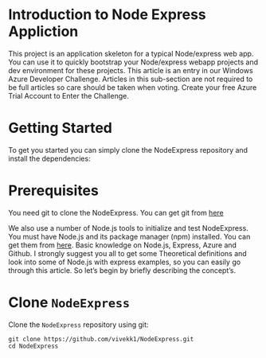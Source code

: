 # Introduction to Node Express Appliction
This project is an application skeleton for a typical Node/express web app. You can use it to quickly bootstrap your Node/express webapp projects and dev environment for these projects.
This article is an entry in our Windows Azure Developer Challenge. Articles in this sub-section are not required to be full articles so care should be taken when voting. Create your free Azure Trial Account to Enter the Challenge.
# Getting Started
To get you started you can simply clone the NodeExpress repository and install the dependencies:
# Prerequisites
You need git to clone the NodeExpress. You can get git from <a href="https://git-scm.com/">here</a>

We also use a number of Node.js tools to initialize and test NodeExpress. You must have Node.js and its package manager (npm) installed. You can get them from <a href="https://nodejs.org/en/">here</a>.
Basic knowledge on Node.js, Express, Azure and Github.
I strongly suggest you all to get some Theoretical definitions and look into some of Node.js with express examples, so you can easily go through this article. So let’s begin by briefly describing the concept’s.
# Clone <code>NodeExpress</code></h3>
<p>Clone the <code>NodeExpress</code> repository using git:</p>
<pre><code>git clone https://github.com/vivekk1/NodeExpress.git
cd NodeExpress
</code></pre>
